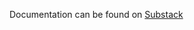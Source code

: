 Documentation can be found on [Substack](https://open.substack.com/pub/sayingless/p/learn-data-science-and-stats-as-a?r=1iels1&utm_campaign=post&utm_medium=web)
